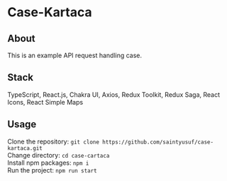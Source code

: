 # Case-Kartaca

## About

This is an example API request handling case.

## Stack
TypeScript, React.js, Chakra UI, Axios, Redux Toolkit, Redux Saga, React Icons, React Simple Maps

## Usage

Clone the repository: `git clone https://github.com/saintyusuf/case-kartaca.git`\
Change directory: `cd case-cartaca`\
Install npm packages: `npm i`\
Run the project: `npm run start`
